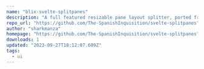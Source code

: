 ```yaml
---
name: "blix-svelte-splitpanes"
description: "A full featured resizable pane layout splitter, ported from vue-splitpanes"
repo_url: "https://github.com/The-SpanishInquisition/svelte-splitpanes"
author: "sharkmanza"
homepage: "https://github.com/The-SpanishInquisition/svelte-splitpanes"
downloads: 1
updated: "2023-09-27T18:12:07.609Z"
tags: 
  - ui
---
```

